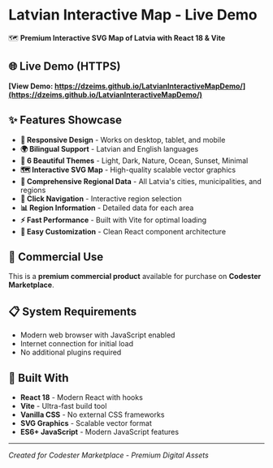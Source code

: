 # Latvian Interactive Map - Live Demo

🗺️ **Premium Interactive SVG Map of Latvia with React 18 & Vite**

## 🌐 Live Demo (HTTPS)
**[View Demo: https://dzeims.github.io/LatvianInteractiveMapDemo/](https://dzeims.github.io/LatvianInteractiveMapDemo/)**

## ✨ Features Showcase

- **📱 Responsive Design** - Works on desktop, tablet, and mobile
- **🌍 Bilingual Support** - Latvian and English languages
- **🎨 6 Beautiful Themes** - Light, Dark, Nature, Ocean, Sunset, Minimal
- **🗺️ Interactive SVG Map** - High-quality scalable vector graphics
- **📍 Comprehensive Regional Data** - All Latvia's cities, municipalities, and regions
- **🎯 Click Navigation** - Interactive region selection
- **📊 Region Information** - Detailed data for each area
- **⚡ Fast Performance** - Built with Vite for optimal loading
- **🔧 Easy Customization** - Clean React component architecture

## 🛒 Commercial Use

This is a **premium commercial product** available for purchase on **Codester Marketplace**.

## 📋 System Requirements

- Modern web browser with JavaScript enabled
- Internet connection for initial load
- No additional plugins required

## 🚀 Built With

- **React 18** - Modern React with hooks
- **Vite** - Ultra-fast build tool
- **Vanilla CSS** - No external CSS frameworks
- **SVG Graphics** - Scalable vector format
- **ES6+ JavaScript** - Modern JavaScript features

---

*Created for Codester Marketplace - Premium Digital Assets*
